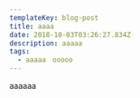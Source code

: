 ```yaml
---
templateKey: blog-post
title: aaaa
date: 2018-10-03T03:26:27.834Z
description: aaaaa
tags:
  - aaaaa　ooooo
---
```

aaaaaa
